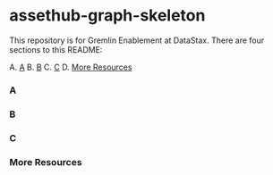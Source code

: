 # assethub-graph-skeleton

This repository is for Gremlin Enablement at DataStax. There are four sections to this README:

A. [A](#a)
B. [B](#b)
C. [C](#c)
D. [More Resources](#resources)

### <a name="a"></a>A

### <a name="b"></a>B

### <a name="c"></a>C

### <a name="resources"></a>More Resources


